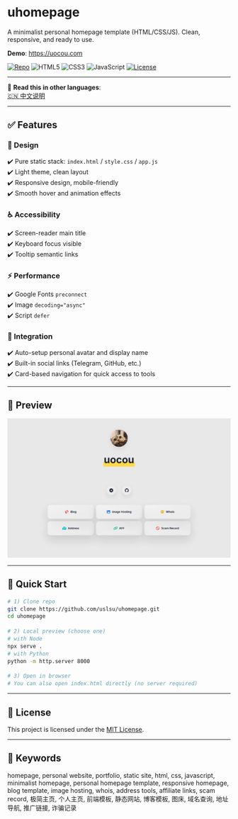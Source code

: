 # uhomepage

A minimalist personal homepage template (HTML/CSS/JS). Clean, responsive, and ready to use.

**Demo**: https://uocou.com

<p>
  <a href="https://github.com/uslsu/uhomepage"><img src="https://img.shields.io/badge/GitHub-uslsu/uhomepage-24292e?logo=github&labelColor=181717&logoColor=white" alt="Repo"></a>
  <img src="https://img.shields.io/badge/HTML5-E34F26?logo=html5&logoColor=white" alt="HTML5">
  <img src="https://img.shields.io/badge/CSS3-1572B6?logo=css3&logoColor=white" alt="CSS3">
  <img src="https://img.shields.io/badge/JavaScript-F7DF1E?logo=javascript&logoColor=black" alt="JavaScript">
  <a href="./LICENSE"><img src="https://img.shields.io/badge/License-MIT-blue.svg" alt="License"></a>
</p>

---

📖 **Read this in other languages**:  
[🇨🇳 中文说明](./README_CN.md)

---

## ✅ Features

### 🎨 Design
✔️ Pure static stack: `index.html` / `style.css` / `app.js`  
✔️ Light theme, clean layout  
✔️ Responsive design, mobile-friendly  
✔️ Smooth hover and animation effects  

### ♿ Accessibility
✔️ Screen-reader main title  
✔️ Keyboard focus visible  
✔️ Tooltip semantic links  

### ⚡ Performance
✔️ Google Fonts `preconnect`  
✔️ Image `decoding="async"`  
✔️ Script `defer`  

### 🔗 Integration
✔️ Auto-setup personal avatar and display name  
✔️ Built-in social links (Telegram, GitHub, etc.)  
✔️ Card-based navigation for quick access to tools  

---

## 🔎 Preview
![Preview](/preview.png)

---

## 🚀 Quick Start

```bash
# 1) Clone repo
git clone https://github.com/uslsu/uhomepage.git
cd uhomepage

# 2) Local preview (choose one)
# with Node
npx serve .
# with Python
python -m http.server 8000

# 3) Open in browser
# You can also open index.html directly (no server required)
```

---

## 📜 License
This project is licensed under the [MIT License](./LICENSE).

---

## 🔑 Keywords
homepage, personal website, portfolio, static site, html, css, javascript, minimalist homepage, personal homepage template, responsive homepage, blog template, image hosting, whois, address tools, affiliate links, scam record, 极简主页, 个人主页, 前端模板, 静态网站, 博客模板, 图床, 域名查询, 地址导航, 推广链接, 诈骗记录
